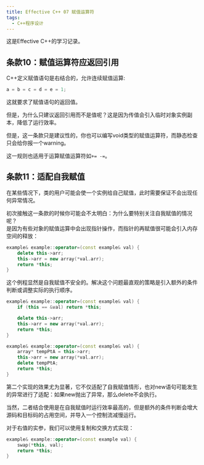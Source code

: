 ```yaml
---
title: Effective C++ 07 赋值运算符
tags: 
  - C++程序设计
---
```


这是Effective C++的学习记录。

## 条款10：赋值运算符应返回引用

C++定义赋值语句是右结合的，允许连续赋值运算:

```cpp
a = b = c = d = e = 1;
```

这就要求了赋值语句的返回值。

但是，为什么只建议返回引用而不是值呢？这是因为传值会引入临时对象实例副本，降低了运行效率。

但是，这一条款只是建议性的，你也可以编写void类型的赋值运算符，而静态检查只会给你报一个warning。

这一规则也适用于运算赋值运算符如`+= -=`。

## 条款11：适配自我赋值

在某些情况下，类的用户可能会使一个实例给自己赋值，此时需要保证不会出现任何异常情况。

初次接触这一条款的时候你可能会不太明白：为什么要特别关注自我赋值的情况呢？  
是因为有些对象的赋值运算中会出现指针操作，而指针的再赋值很可能会引入内存空间的释放：

```cpp
example& example::operator=(const example& val) {
    delete this->arr;
    this->arr = new array(*val.arr);
    return *this;
}
```

这个例程显然是自我赋值不安全的。解决这个问题最直观的策略是引入额外的条件判断或调整实际的执行顺序。

```cpp
example& example::operator=(const example& val) {
    if (this == &val) return *this;

    delete this->arr;
    this->arr = new array(*val.arr);
    return *this;
}
```

```cpp
example& example::operator=(const example& val) {
    array* tempPtA = this->arr;
    this->arr = new array(*val.arr);
    delete tempPtA;
    return *this;
}
```

第二个实现的效果尤为显著，它不仅适配了自我赋值情形，也对new语句可能发生的异常进行了适配：如果new抛出了异常，那么delete不会执行。

当然，二者结合使用是在自我赋值时运行效率最高的，但是额外的条件判断会增大源码和目标码的占用空间，并导入一个控制流减慢运行。

对于右值的实参，我们可以使用复制和交换方式实现：

```cpp
example& example::operator=(const example val) {
    swap(*this, val);
    return *this;
}
```
